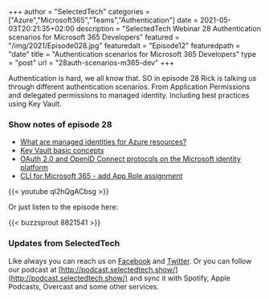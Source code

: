 +++
author = "SelectedTech"
categories = ["Azure","Microsoft365","Teams","Authentication"]
date = 2021-05-03T20:21:35+02:00
description = "SelectedTech Webinar 28 Authentication scenarios for Microsoft 365 Developers"
featured = "/img/2021/Episode028.jpg"
featuredalt = "Episode12"
featuredpath = "date"
title = "Authentication scenarios for Microsoft 365 Developers"
type = "post"
url = "28auth-scenarios-m365-dev"
+++

Authentication is hard, we all know that. SO in episode 28 Rick is talking us through different authentication scenarios. From Application Permissions and delegated permissions to managed identity. Including best practices using Key Vault.

### Show notes of episode 28

- [What are managed identities for Azure resources?](https://docs.microsoft.com/azure/active-directory/managed-identities-azure-resources/overview)
- [Key Vault basic concepts](https://docs.microsoft.com/azure/key-vault/general/basic-concepts)
- [OAuth 2.0 and OpenID Connect protocols on the Microsoft identity platform](https://docs.microsoft.com/azure/active-directory/develop/active-directory-v2-protocols)
- [CLI for Microsoft 365 - add App Role assignment](https://pnp.github.io/cli-microsoft365/cmd/aad/approleassignment/approleassignment-add/)

{{< youtube ql2hQgACbsg >}}

Or just listen to the episode here:

{{< buzzsprout 8821541 >}}

### Updates from SelectedTech

Like always you can reach us on [Facebook](https://www.facebook.com/SelectedTechPage/) and [Twitter](https://twitter.com/selectedtech). Or you can follow our podcast at [http://podcast.selectedtech.show/](http://podcast.selectedtech.show/) and sync it with Spotify, Apple Podcasts, Overcast and some other services.
